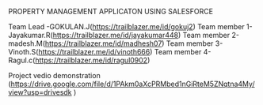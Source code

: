PROPERTY MANAGEMENT APPLICATON USING SALESFORCE

Team Lead -GOKULAN.J(https://trailblazer.me/id/gokuj2)
Team member 1-Jayakumar.R(https://trailblazer.me/id/jayakumar448)
Team member 2-madesh.M(https://trailblazer.me/id/madhesh07)
Team member 3-Vinoth.S(https://trailblazer.me/id/vinoth666)
Team member 4-Ragul.c(https://trailblazer.me/id/ragul0902)

Project vedio demonstration (https://drive.google.com/file/d/1PAkm0aXcPRMbed1nGiRteM5ZNqtna4My/view?usp=drivesdk
)
